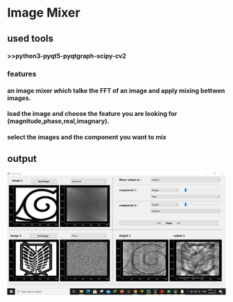 # Image Mixer 
## used tools 
#### >>python3-pyqt5-pyqtgraph-scipy-cv2
### features
#### an image mixer which talke the FFT of an image and apply mixing bettwen images. 
#### load the image and choose the feature you are looking for (magnitude,phase,real,imagnary). 
#### select the images and the component you want to mix 
## output
![Alt Text](out.PNG)